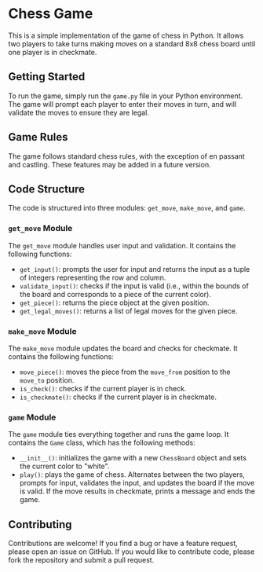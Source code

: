 # Chess Game

This is a simple implementation of the game of chess in Python. It allows two players to take turns making moves on a standard 8x8 chess board until one player is in checkmate.

## Getting Started

To run the game, simply run the `game.py` file in your Python environment. The game will prompt each player to enter their moves in turn, and will validate the moves to ensure they are legal.

## Game Rules

The game follows standard chess rules, with the exception of en passant and castling. These features may be added in a future version.

## Code Structure

The code is structured into three modules: `get_move`, `make_move`, and `game`. 

### `get_move` Module

The `get_move` module handles user input and validation. It contains the following functions:

* `get_input()`: prompts the user for input and returns the input as a tuple of integers representing the row and column.
* `validate_input()`: checks if the input is valid (i.e., within the bounds of the board and corresponds to a piece of the current color).
* `get_piece()`: returns the piece object at the given position.
* `get_legal_moves()`: returns a list of legal moves for the given piece.

### `make_move` Module

The `make_move` module updates the board and checks for checkmate. It contains the following functions:

* `move_piece()`: moves the piece from the `move_from` position to the `move_to` position.
* `is_check()`: checks if the current player is in check.
* `is_checkmate()`: checks if the current player is in checkmate.

### `game` Module

The `game` module ties everything together and runs the game loop. It contains the `Game` class, which has the following methods:

* `__init__()`: initializes the game with a new `ChessBoard` object and sets the current color to "white".
* `play()`: plays the game of chess. Alternates between the two players, prompts for input, validates the input, and updates the board if the move is valid. If the move results in checkmate, prints a message and ends the game.

## Contributing

Contributions are welcome! If you find a bug or have a feature request, please open an issue on GitHub. If you would like to contribute code, please fork the repository and submit a pull request.